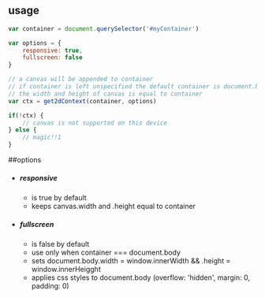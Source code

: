 ## usage

```js
var container = document.querySelector('#myContainer')

var options = {
    responsive: true,
    fullscreen: false
}

// a canvas will be appended to container
// if container is left unspecified the default container is document.body
// the width and height of canvas is equal to container
var ctx = get2dContext(container, options)

if(!ctx) {
    // canvas is not supported on this device
} else {
    // magic!!1
}
```

##options

* ##### responsive
   - is true by default
   - keeps canvas.width and .height equal to container
 
* ##### fullscreen
   - is false by default
   - use only when container === document.body
   - sets document.body.width = window.innerWidth && .height = window.innerHeigght
   - applies css styles to document.body (overflow: 'hidden', margin: 0, padding: 0)